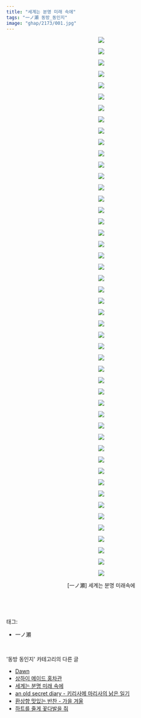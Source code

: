 ```yaml
---
title: "세계는 분명 미래 속에"
tags: "一ノ瀬 동방_동인지"
image: "ghap/2173/001.jpg"
---
```

<div class="article">
<p style="text-align: center; clear: none; float: none;"><img src="{{ site.nasurl }}/ghap/2173/001.jpg"/></p>
<p style="text-align: center; clear: none; float: none;"><img src="{{ site.nasurl }}/ghap/2173/002.jpg"/></p>
<p style="text-align: center; clear: none; float: none;"><img src="{{ site.nasurl }}/ghap/2173/003.jpg"/></p>
<p style="text-align: center; clear: none; float: none;"><img src="{{ site.nasurl }}/ghap/2173/004.jpg"/></p>
<p style="text-align: center; clear: none; float: none;"><img src="{{ site.nasurl }}/ghap/2173/005.jpg"/></p>
<p style="text-align: center; clear: none; float: none;"><img src="{{ site.nasurl }}/ghap/2173/006.jpg"/></p>
<p style="text-align: center; clear: none; float: none;"><img src="{{ site.nasurl }}/ghap/2173/007.jpg"/></p>
<p style="text-align: center; clear: none; float: none;"><img src="{{ site.nasurl }}/ghap/2173/008.jpg"/></p>
<p style="text-align: center; clear: none; float: none;"><img src="{{ site.nasurl }}/ghap/2173/009.jpg"/></p>
<p style="text-align: center; clear: none; float: none;"><img src="{{ site.nasurl }}/ghap/2173/010.jpg"/></p>
<p style="text-align: center; clear: none; float: none;"><img src="{{ site.nasurl }}/ghap/2173/011.jpg"/></p>
<p style="text-align: center; clear: none; float: none;"><img src="{{ site.nasurl }}/ghap/2173/012.jpg"/></p>
<p style="text-align: center; clear: none; float: none;"><img src="{{ site.nasurl }}/ghap/2173/013.jpg"/></p>
<p style="text-align: center; clear: none; float: none;"><img src="{{ site.nasurl }}/ghap/2173/014.jpg"/></p>
<p style="text-align: center; clear: none; float: none;"><img src="{{ site.nasurl }}/ghap/2173/015.jpg"/></p>
<p style="text-align: center; clear: none; float: none;"><img src="{{ site.nasurl }}/ghap/2173/016.jpg"/></p>
<p style="text-align: center; clear: none; float: none;"><img src="{{ site.nasurl }}/ghap/2173/017.jpg"/></p>
<p style="text-align: center; clear: none; float: none;"><img src="{{ site.nasurl }}/ghap/2173/018.jpg"/></p>
<p style="text-align: center; clear: none; float: none;"><img src="{{ site.nasurl }}/ghap/2173/019.jpg"/></p>
<p style="text-align: center; clear: none; float: none;"><img src="{{ site.nasurl }}/ghap/2173/020.jpg"/></p>
<p style="text-align: center; clear: none; float: none;"><img src="{{ site.nasurl }}/ghap/2173/021.jpg"/></p>
<p style="text-align: center; clear: none; float: none;"><img src="{{ site.nasurl }}/ghap/2173/022.jpg"/></p>
<p style="text-align: center; clear: none; float: none;"><img src="{{ site.nasurl }}/ghap/2173/023.jpg"/></p>
<p style="text-align: center; clear: none; float: none;"><img src="{{ site.nasurl }}/ghap/2173/024.jpg"/></p>
<p style="text-align: center; clear: none; float: none;"><img src="{{ site.nasurl }}/ghap/2173/025.jpg"/></p>
<p style="text-align: center; clear: none; float: none;"><img src="{{ site.nasurl }}/ghap/2173/026.jpg"/></p>
<p style="text-align: center; clear: none; float: none;"><img src="{{ site.nasurl }}/ghap/2173/027.jpg"/></p>
<p style="text-align: center; clear: none; float: none;"><img src="{{ site.nasurl }}/ghap/2173/028.jpg"/></p>
<p style="text-align: center; clear: none; float: none;"><img src="{{ site.nasurl }}/ghap/2173/029.jpg"/></p>
<p style="text-align: center; clear: none; float: none;"><img src="{{ site.nasurl }}/ghap/2173/030.jpg"/></p>
<p style="text-align: center; clear: none; float: none;"><img src="{{ site.nasurl }}/ghap/2173/031.jpg"/></p>
<p style="text-align: center; clear: none; float: none;"><img src="{{ site.nasurl }}/ghap/2173/032.jpg"/></p>
<p style="text-align: center; clear: none; float: none;"><img src="{{ site.nasurl }}/ghap/2173/033.jpg"/></p>
<p style="text-align: center; clear: none; float: none;"><img src="{{ site.nasurl }}/ghap/2173/034.jpg"/></p>
<p style="text-align: center; clear: none; float: none;"><img src="{{ site.nasurl }}/ghap/2173/035.jpg"/></p>
<p style="text-align: center; clear: none; float: none;"><img src="{{ site.nasurl }}/ghap/2173/036.jpg"/></p>
<p style="text-align: center; clear: none; float: none;"><img src="{{ site.nasurl }}/ghap/2173/037.jpg"/></p>
<p style="text-align: center; clear: none; float: none;"><img src="{{ site.nasurl }}/ghap/2173/038.jpg"/></p>
<p style="text-align: center; clear: none; float: none;"><img src="{{ site.nasurl }}/ghap/2173/039.jpg"/></p>
<p style="text-align: center; clear: none; float: none;"><img src="{{ site.nasurl }}/ghap/2173/040.jpg"/></p>
<p style="text-align: center; clear: none; float: none;"><img src="{{ site.nasurl }}/ghap/2173/041.jpg"/></p>
<p style="text-align: center; clear: none; float: none;"><img src="{{ site.nasurl }}/ghap/2173/042.jpg"/></p>
<p style="text-align: center; clear: none; float: none;"><img src="{{ site.nasurl }}/ghap/2173/043.jpg"/></p>
<p style="text-align: center; clear: none; float: none;"><img src="{{ site.nasurl }}/ghap/2173/044.jpg"/></p>
<p style="text-align: center; clear: none; float: none;"><img src="{{ site.nasurl }}/ghap/2173/045.jpg"/></p>
<p style="text-align: center; clear: none; float: none;"><img src="{{ site.nasurl }}/ghap/2173/046.jpg"/></p>
<p style="text-align: center; clear: none; float: none;"><img src="{{ site.nasurl }}/ghap/2173/047.jpg"/></p>
<p style="text-align: center; clear: none; float: none;"><img src="{{ site.nasurl }}/ghap/2173/048.jpg"/></p>
<p style="text-align: center; clear: none; float: none;">[一ノ瀬] 세계는 분명 미래속에</p>
<p><br/></p>
</div><br/>
<div class="tagTrail">
<p>태그: </p>
<ul>
<li>一ノ瀬</li>
</ul>
</div><br/>
<div class="another">
<p>'동방 동인지' 카테고리의 다른 글</p>
<ul>
<li><a href="/2016-09-16-ghap_2175">Dawn</a></li>
<li><a href="/2016-09-16-ghap_2174">상하이 메이드 홍차관</a></li>
<li><a href="/2016-09-16-ghap_2173">세계는 분명 미래 속에</a></li>
<li><a href="/2016-09-16-ghap_2172">an old secret diary - 키리사메 마리사의 낡은 일기</a></li>
<li><a href="/2016-09-14-ghap_2170">환상향 맛있는 반찬 - 가을 겨울</a></li>
<li><a href="/2016-09-14-ghap_2169">하트를 줄게 꽃다발을 줘</a></li>
</ul>
</div><br/>
<div class="cb_module cb_fluid">
<div class="cb_wrt cb_profile">
</div><!-- commentList close -->
</div><br/>

